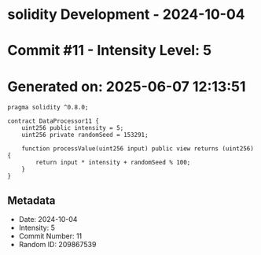 ﻿# solidity Development - 2024-10-04
# Commit #11 - Intensity Level: 5
# Generated on: 2025-06-07 12:13:51
```solidity
pragma solidity ^0.8.0;

contract DataProcessor11 {
    uint256 public intensity = 5;
    uint256 private randomSeed = 153291;

    function processValue(uint256 input) public view returns (uint256) {
        return input * intensity + randomSeed % 100;
    }
}
```
## Metadata
- Date: 2024-10-04
- Intensity: 5
- Commit Number: 11
- Random ID: 209867539
